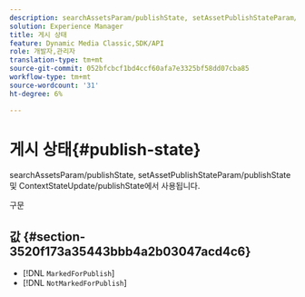 ```yaml
---
description: searchAssetsParam/publishState, setAssetPublishStateParam/publishState 및 ContextStateUpdate/publishState에서 사용됩니다.
solution: Experience Manager
title: 게시 상태
feature: Dynamic Media Classic,SDK/API
role: 개발자,관리자
translation-type: tm+mt
source-git-commit: 052bfcbcf1bd4ccf60afa7e3325bf58dd07cba85
workflow-type: tm+mt
source-wordcount: '31'
ht-degree: 6%

---
```



# 게시 상태{#publish-state}

searchAssetsParam/publishState, setAssetPublishStateParam/publishState 및 ContextStateUpdate/publishState에서 사용됩니다.

구문

## 값 {#section-3520f173a35443bbb4a2b03047acd4c6}

* [!DNL `MarkedForPublish`]
* [!DNL `NotMarkedForPublish`]

